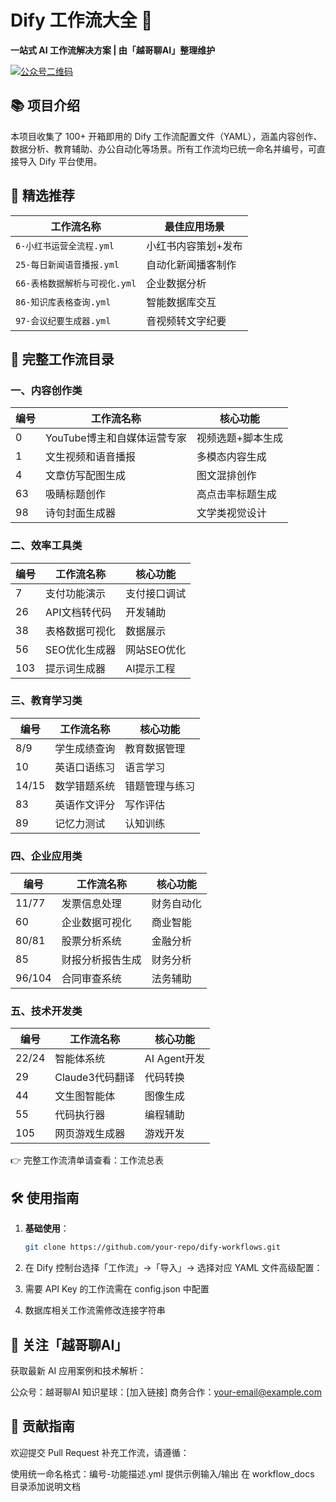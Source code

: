 # Dify 工作流大全 🚀

**一站式 AI 工作流解决方案 | 由「越哥聊AI」整理维护**

[![公众号二维码](https://via.placeholder.com/150x150.png?text=越哥聊AI)](https://your-wechat-qr-link.com)

## 📚 项目介绍
本项目收集了 100+ 开箱即用的 Dify 工作流配置文件（YAML），涵盖内容创作、数据分析、教育辅助、办公自动化等场景。所有工作流均已统一命名并编号，可直接导入 Dify 平台使用。

## 🌟 精选推荐
| 工作流名称 | 最佳应用场景 |
|-----------|-------------|
| `6-小红书运营全流程.yml` | 小红书内容策划+发布 |
| `25-每日新闻语音播报.yml` | 自动化新闻播客制作 |
| `66-表格数据解析与可视化.yml` | 企业数据分析 |
| `86-知识库表格查询.yml` | 智能数据库交互 |
| `97-会议纪要生成器.yml` | 音视频转文字纪要 |

## 📂 完整工作流目录
### 一、内容创作类
| 编号 | 工作流名称 | 核心功能 |
|------|-----------|---------|
| 0 | YouTube博主和自媒体运营专家 | 视频选题+脚本生成 |
| 1 | 文生视频和语音播报 | 多模态内容生成 |
| 4 | 文章仿写配图生成 | 图文混排创作 |
| 63 | 吸睛标题创作 | 高点击率标题生成 |
| 98 | 诗句封面生成器 | 文学类视觉设计 |

### 二、效率工具类
| 编号 | 工作流名称 | 核心功能 |
|------|-----------|---------|
| 7 | 支付功能演示 | 支付接口调试 |
| 26 | API文档转代码 | 开发辅助 |
| 38 | 表格数据可视化 | 数据展示 |
| 56 | SEO优化生成器 | 网站SEO优化 |
| 103 | 提示词生成器 | AI提示工程 |

### 三、教育学习类
| 编号 | 工作流名称 | 核心功能 |
|------|-----------|---------|
| 8/9 | 学生成绩查询 | 教育数据管理 |
| 10 | 英语口语练习 | 语言学习 |
| 14/15 | 数学错题系统 | 错题管理与练习 |
| 83 | 英语作文评分 | 写作评估 |
| 89 | 记忆力测试 | 认知训练 |

### 四、企业应用类
| 编号 | 工作流名称 | 核心功能 |
|------|-----------|---------|
| 11/77 | 发票信息处理 | 财务自动化 |
| 60 | 企业数据可视化 | 商业智能 |
| 80/81 | 股票分析系统 | 金融分析 |
| 85 | 财报分析报告生成 | 财务分析 |
| 96/104 | 合同审查系统 | 法务辅助 |

### 五、技术开发类
| 编号 | 工作流名称 | 核心功能 |
|------|-----------|---------|
| 22/24 | 智能体系统 | AI Agent开发 |
| 29 | Claude3代码翻译 | 代码转换 |
| 44 | 文生图智能体 | 图像生成 |
| 55 | 代码执行器 | 编程辅助 |
| 105 | 网页游戏生成器 | 游戏开发 |

👉 完整工作流清单请查看：工作流总表

## 🛠️ 使用指南
1. **基础使用**：
   ```bash
   git clone https://github.com/your-repo/dify-workflows.git 
   ```


2. 在 Dify 控制台选择「工作流」→「导入」→ 选择对应 YAML 文件
​​高级配置​​：
3. 需要 API Key 的工作流需在 config.json 中配置
4. 数据库相关工作流需修改连接字符串


##  📢 关注「越哥聊AI」
获取最新 AI 应用案例和技术解析：

公众号：越哥聊AI
知识星球：[加入链接]
商务合作：your-email@example.com


##  🤝 贡献指南
欢迎提交 Pull Request 补充工作流，请遵循：

使用统一命名格式：编号-功能描述.yml
提供示例输入/输出
在 workflow_docs 目录添加说明文档


